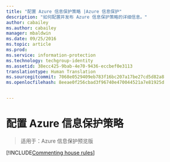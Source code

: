 ```yaml
---
title: "配置 Azure 信息保护策略 |Azure 信息保护"
description: "如何配置并发布 Azure 信息保护策略的详细信息。"
author: cabailey
ms.author: cabailey
manager: mbaldwin
ms.date: 09/25/2016
ms.topic: article
ms.prod: 
ms.service: information-protection
ms.technology: techgroup-identity
ms.assetid: 38ecc425-9bab-4e70-9436-eccbef0e3113
translationtype: Human Translation
ms.sourcegitcommit: 7068e0529409eb783f16bc207a17be27cd5d82a8
ms.openlocfilehash: 8eeae0f256cbad3f96740e470044521a7e81925d


---
```


# <a name="configuring-the-azure-information-protection-policy"></a>配置 Azure 信息保护策略 

>适用于：Azure 信息保护预览版

[!INCLUDE[Commenting house rules](../includes/houserules.md)]



<!--HONumber=Jan17_HO4-->


